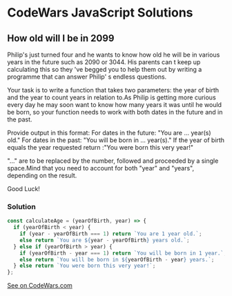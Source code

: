 # CodeWars JavaScript Solutions

## How old will I be in 2099

Philip's just turned four and he wants to know how old he will be in various years in the future such as 2090 or 3044. His parents can
t keep up calculating this so they 've begged you to help them out by writing a programme that can answer Philip'
s endless questions.

Your task is to write a
function that takes two parameters: the year of birth and the year to count years in relation to.As Philip is getting more curious every day he may soon want to know how many years it was until he would be born, so your
function needs to work with both dates in the future and in the past.

Provide output in this format: For dates in the future: "You are ... year(s) old."
For dates in the past: "You will be born in ... year(s)."
If the year of birth equals the year requested
return :"You were born this very year!"

"..."
are to be replaced by the number, followed and proceeded by a single space.Mind that you need to account
for both "year"
and "years", depending on the result.

Good Luck!

### Solution

```javascript
const calculateAge = (yearOfBirth, year) => {
  if (yearOfBirth < year) {
    if (year - yearOfBirth === 1) return `You are 1 year old.`;
    else return `You are ${year - yearOfBirth} years old.`;
  } else if (yearOfBirth > year) {
    if (yearOfBirth - year === 1) return `You will be born in 1 year.`;
    else return `You will be born in ${yearOfBirth - year} years.`;
  } else return `You were born this very year!`;
};
```

[See on CodeWars.com](https://www.codewars.com/kata/5761a717780f8950ce001473)
